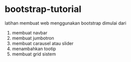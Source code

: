 # bootstrap-tutorial
latihan membuat web menggunakan bootstrap
dimulai dari

1. membuat navbar
2. membuat jumbotron
3. membuat carausel atau slider
4. menambahkan tootip
5. membuat grid sistem
